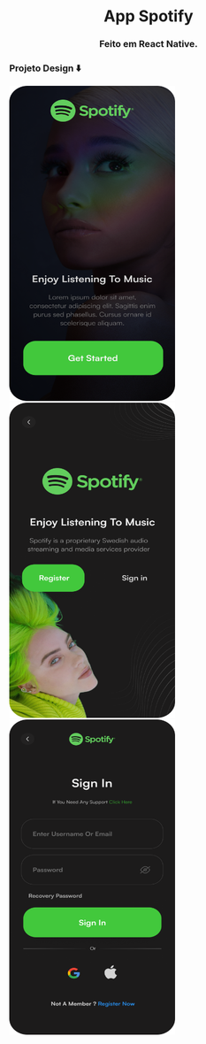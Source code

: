 <h1 align="center">
App Spotify

<h3 align="center">
Feito em React Native. 

### Projeto Design ⬇️

<img src="tela1.png" height="570" width="300">
<img src="tela2.png" height="570" width="300">
<img src="tela3.png" height="570" width="300">
